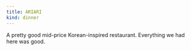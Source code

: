```yaml
---
title: ARIARI
kind: dinner
---
```

A pretty good mid-price Korean-inspired restaurant. Everything we had here was good. 